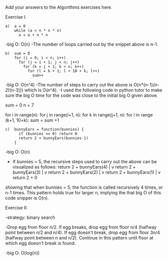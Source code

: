 Add your answers to the Algorithms exercises here.

Exercise I. 

```
a)  a = 0
    while (a < n * n * n) 
      a = a + n * n
```
-big O: O(n)
-The number of loops carried out by the snippet above is n-1. 


```
b)  sum = 0
    for (i = 0; i < n; i++)
      for (j = i + 1; j < n; j++)
        for (k = j + 1; k < n; k++)
          for (l = k + 1; l < 10 + k; l++)
            sum++
```

-big O: O(n^4)
-The number of steps to carry out the above is O(n*(n-1)*(n-2)*(n-3))) which is O(n^4). 
-I used the following code in python tutor to make sure the big O time for the code was close to the initial big O given above. 

sum = 0
n = 7
        
for i in range(n):
    for j in range(i+1, n):
        for k in range(j+1, n):
            for l in range (k+1, 10+k):
                sum = sum +1


```
c)  bunnyEars = function(bunnies) {
      if (bunnies == 0) return 0
      return 2 + bunnyEars(bunnies-1)
    }
```
-big O: O(n)
- If bunnies = 5, the recursive steps used to carry out the above can be visualized as follows:
    return 2 + bunnyEars(4)
                   |
                   v
                return 2 + bunnyEars(3)
                                |
                                v
                            return 2 + bunnyEars(2)
                                            |
                                            v 
                                        return 2 + bunnyEars(1)
                                                        |
                                                        v 
                                                    return 2 + 0

showing that when bunnies = 5, the function is called recursively 4 times, or n-1 times. This
pattern holds true for larger n, implying the that big O of this code snipper is O(n).


Exercise II:

<!-- **Exercise II**:
Suppose that you have an _n_-story building and plenty of eggs. Suppose also that an egg gets broken if it is thrown off floor _f_ or higher, and doesn't get broken if dropped off a floor less than floor _f_. Devise a strategy to determine the value of _f_ such that the number of dropped eggs is minimized. -->


-strategy: binary search

-Drop egg from floor n/2. If egg breaks, drop egg from floor n/4 (halfway point between n/2 and n/4). If egg doesn't break, drop egg from floor 3n/4 (halfway point between n and n/2). Continue in this pattern until floor at which egg doesn't break is found. 


-big O: O(log(n))